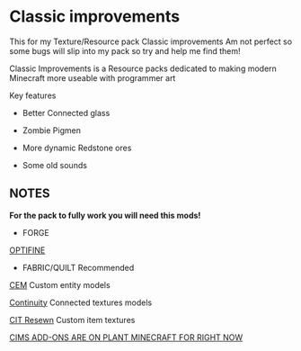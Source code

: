 # Classic improvements
This for my Texture/Resource pack Classic improvements Am not perfect so some bugs will slip into my pack so try and help me find them!

Classic Improvements is a Resource packs dedicated to making modern Minecraft more useable with programmer art

Key features 

+ Better Connected glass
 
+ Zombie Pigmen 

+ More dynamic Redstone ores

+ Some old sounds

## NOTES

**For the pack to fully work you will need this mods!**         

+ FORGE 
 
 [OPTIFINE](https://optifine.net/downloads)  

+ FABRIC/QUILT  Recommended

 [CEM](https://modrinth.com/mod/cem/versions)    Custom entity models

 [Continuity](https://modrinth.com/mod/continuity/versions)    Connected textures models 

 [CIT Resewn](https://modrinth.com/mod/cit-resewn/versions)    Custom item textures

[CIMS ADD-ONS ARE ON PLANT MINECRAFT FOR RIGHT NOW](https://www.planetminecraft.com/member/deadbushcarrot/)




